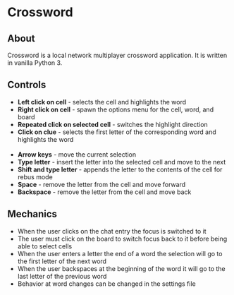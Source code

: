 Crossword
=========

About
-----
Crossword is a local network multiplayer crossword application. It is written in vanilla Python 3.

Controls
--------
* **Left click on cell** - selects the cell and highlights the word
* **Right click on cell** - spawn the options menu for the cell, word, and board
* **Repeated click on selected cell** - switches the highlight direction
* **Click on clue** - selects the first letter of the corresponding word and highlights the word
<br><br>
* **Arrow keys** - move the current selection
* **Type letter** - insert the letter into the selected cell and move to the next
* **Shift and type letter** - appends the letter to the contents of the cell for rebus mode
* **Space** - remove the letter from the cell and move forward
* **Backspace** - remove the letter from the cell and move back

Mechanics
---------
* When the user clicks on the chat entry the focus is switched to it
* The user must click on the board to switch focus back to it before being able to select cells
* When the user enters a letter the end of a word the selection will go to the first letter of the next word
* When the user backspaces at the beginning of the word it will go to the last letter of the previous word
* Behavior at word changes can be changed in the settings file